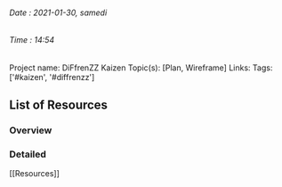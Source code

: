 ###### Date : 2021-01-30, samedi 
###### Time : 14:54

Project name: DiFfrenZZ Kaizen
Topic(s): [Plan, Wireframe]
Links:
Tags: ['#kaizen', '#diffrenzz']



## List of Resources

### Overview

### Detailed

[[Resources]]
